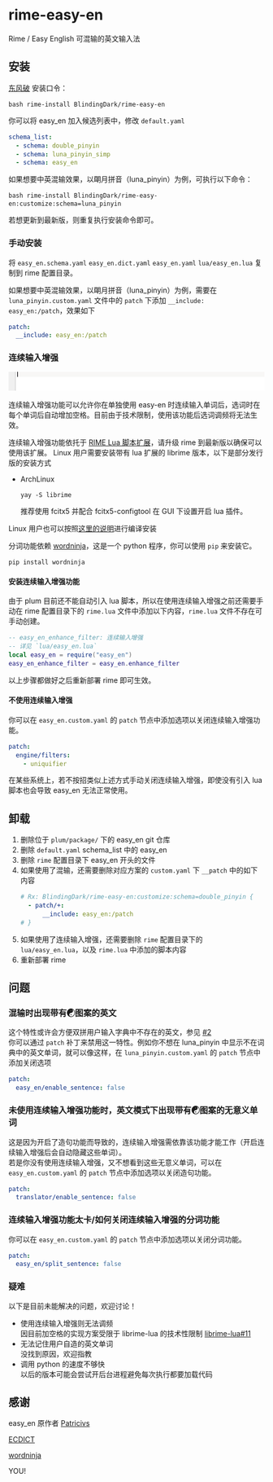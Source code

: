 # rime-easy-en
Rime / Easy English 可混输的英文输入法

## 安装
[东风破](https://github.com/rime/plum) 安装口令：

``` shell
bash rime-install BlindingDark/rime-easy-en
```

你可以将 easy_en 加入候选列表中，修改 `default.yaml`

``` yaml
schema_list:
  - schema: double_pinyin
  - schema: luna_pinyin_simp
  - schema: easy_en
```

如果想要中英混输效果，以朙月拼音（luna_pinyin）为例，可执行以下命令：

``` shell
bash rime-install BlindingDark/rime-easy-en:customize:schema=luna_pinyin
```

若想更新到最新版，则重复执行安装命令即可。

### 手动安装

将 `easy_en.schema.yaml` `easy_en.dict.yaml` `easy_en.yaml` `lua/easy_en.lua` 复制到 rime 配置目录。  

如果想要中英混输效果，以朙月拼音（luna_pinyin）为例，需要在 `luna_pinyin.custom.yaml` 文件中的 `patch` 下添加 `__include: easy_en:/patch`，效果如下  

``` yaml
patch:
  __include: easy_en:/patch
```

### 连续输入增强

![](images/continuous-input-enhancement.gif)

连续输入增强功能可以允许你在单独使用 easy-en 时连续输入单词后，选词时在每个单词后自动增加空格。目前由于技术限制，使用该功能后选词调频将无法生效。

连续输入增强功能依托于 [RIME Lua 脚本扩展](https://github.com/hchunhui/librime-lua)，请升级 rime 到最新版以确保可以使用该扩展。
Linux 用户需要安装带有 lua 扩展的 librime 版本，以下是部分发行版的安装方式

- ArchLinux
  ``` shell
  yay -S librime
  ```
  推荐使用 fcitx5 并配合 fcitx5-configtool 在 GUI 下设置开启 lua 插件。

Linux 用户也可以按照[这里的说明](https://github.com/hchunhui/librime-lua#instructions)进行编译安装

分词功能依赖 [wordninja](https://github.com/keredson/wordninja)，这是一个 python 程序，你可以使用 `pip` 来安装它。

``` shell
pip install wordninja
```

#### 安装连续输入增强功能

由于 plum 目前还不能自动引入 lua 脚本，所以在使用连续输入增强之前还需要手动在 rime 配置目录下的 `rime.lua` 文件中添加以下内容，`rime.lua` 文件不存在可手动创建。

``` lua
-- easy_en_enhance_filter: 连续输入增强
-- 详见 `lua/easy_en.lua`
local easy_en = require("easy_en")
easy_en_enhance_filter = easy_en.enhance_filter
```

以上步骤都做好之后重新部署 rime 即可生效。

#### 不使用连续输入增强

你可以在 `easy_en.custom.yaml` 的 `patch` 节点中添加选项以关闭连续输入增强功能。  

```yaml
patch:
  engine/filters:
    - uniquifier
```

在某些系统上，若不按招类似上述方式手动关闭连续输入增强，即使没有引入 lua 脚本也会导致 easy_en 无法正常使用。

## 卸载

1. 删除位于 `plum/package/` 下的 easy_en git 仓库
1. 删除 `default.yaml` schema_list 中的 easy_en
1. 删除 `rime` 配置目录下 easy_en 开头的文件
1. 如果使用了混输，还需要删除对应方案的 `custom.yaml` 下 `__patch` 中的如下内容
   ```yaml
   # Rx: BlindingDark/rime-easy-en:customize:schema=double_pinyin {
     - patch/+:
         __include: easy_en:/patch
   # }
   ```
1. 如果使用了连续输入增强，还需要删除 `rime` 配置目录下的 `lua/easy_en.lua`，以及 `rime.lua` 中添加的脚本内容
1. 重新部署 rime

## 问题

### 混输时出现带有☯图案的英文

这个特性或许会方便双拼用户输入字典中不存在的英文，参见 [#2](https://github.com/BlindingDark/rime-easy-en/issues/2)  
你可以通过 `patch` 补丁来禁用这一特性。例如你不想在 luna_pinyin 中显示不在词典中的英文单词，就可以像这样，在 `luna_pinyin.custom.yaml` 的 `patch` 节点中添加关闭选项  

```yaml
patch:
  easy_en/enable_sentence: false
```

### 未使用连续输入增强功能时，英文模式下出现带有☯图案的无意义单词

这是因为开启了造句功能而导致的，连续输入增强需依靠该功能才能工作（开启连续输入增强后会自动隐藏这些单词）。  
若是你没有使用连续输入增强，又不想看到这些无意义单词，可以在 `easy_en.custom.yaml` 的 `patch` 节点中添加选项以关闭造句功能。  

```yaml
patch:
  translator/enable_sentence: false
```

### 连续输入增强功能太卡/如何关闭连续输入增强的分词功能

你可以在 `easy_en.custom.yaml` 的 `patch` 节点中添加选项以关闭分词功能。  

```yaml
patch:
  easy_en/split_sentence: false
```

### 疑难

以下是目前未能解决的问题，欢迎讨论！

- 使用连续输入增强则无法调频  
  因目前加空格的实现方案受限于 librime-lua 的技术性限制 [librime-lua#11](https://github.com/hchunhui/librime-lua/issues/11)
- 无法记住用户自造的英文单词  
  没找到原因，欢迎指教
- 调用 python 的速度不够快  
  以后的版本可能会尝试开后台进程避免每次执行都要加载代码

## 感谢

easy_en 原作者 [Patricivs](https://github.com/Patricivs)  

[ECDICT](https://github.com/skywind3000/ECDICT)  

[wordninja](https://github.com/keredson/wordninja)  

YOU!
